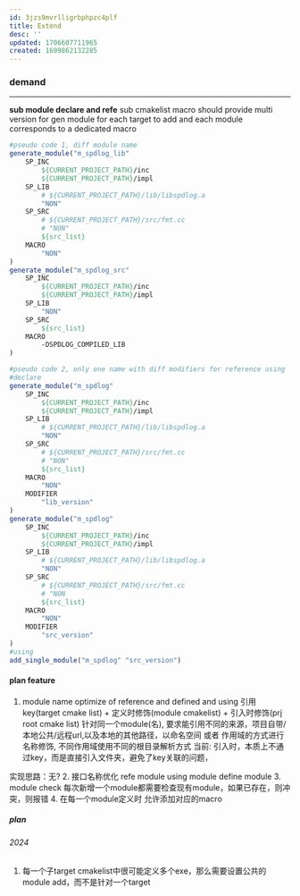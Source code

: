 ```yaml
---
id: 3jzs9mvrlligrbphpzc4plf
title: Extend
desc: ''
updated: 1706607711965
created: 1699862132285
---
```


### demand
****
**sub module declare and refe**
    sub cmakelist macro should provide multi version for gen module for each target to add
    and each module corresponds to a dedicated macro
```cmake
#pseudo code 1, diff module name
generate_module("m_spdlog_lib" 
    SP_INC 
        ${CURRENT_PROJECT_PATH}/inc
        ${CURRENT_PROJECT_PATH}/impl
    SP_LIB 
        # ${CURRENT_PROJECT_PATH}/lib/libspdlog.a
        "NON"
    SP_SRC 
        # ${CURRENT_PROJECT_PATH}/src/fmt.cc
        # "NON"
        ${src_list}
    MACRO
        "NON"
) 
generate_module("m_spdlog_src" 
    SP_INC 
        ${CURRENT_PROJECT_PATH}/inc
        ${CURRENT_PROJECT_PATH}/impl
    SP_LIB 
        "NON"
    SP_SRC 
        ${src_list}
    MACRO
        -DSPDLOG_COMPILED_LIB
) 
```

```cmake
#pseudo code 2, only one name with diff modifiers for reference using
#declare
generate_module("m_spdlog" 
    SP_INC 
        ${CURRENT_PROJECT_PATH}/inc
        ${CURRENT_PROJECT_PATH}/impl
    SP_LIB 
        # ${CURRENT_PROJECT_PATH}/lib/libspdlog.a
        "NON"
    SP_SRC 
        # ${CURRENT_PROJECT_PATH}/src/fmt.cc
        # "NON"
        ${src_list}
    MACRO
        "NON"
    MODIFIER
        "lib_version"
) 
generate_module("m_spdlog" 
    SP_INC 
        ${CURRENT_PROJECT_PATH}/inc
        ${CURRENT_PROJECT_PATH}/impl
    SP_LIB 
        # ${CURRENT_PROJECT_PATH}/lib/libspdlog.a
        "NON"
    SP_SRC 
        # ${CURRENT_PROJECT_PATH}/src/fmt.cc
        # "NON
        ${src_list}
    MACRO
        "NON"
    MODIFIER
        "src_version"
) 
#using
add_single_module("m_spdlog" "src_version")
```

#### plan feature
1. module name optimize of reference and defined and using
引用key(target cmake list) + 定义时修饰(module cmakelist) + 引入时修饰(prj root cmake list)
针对同一个module(名), 要求能引用不同的来源，项目自带/本地公共/远程url,以及本地的其他路径，以命名空间 或者 作用域的方式进行名称修饰, 不同作用域使用不同的根目录解析方式
当前: 引入时，本质上不通过key，而是直接引入文件夹，避免了key关联的问题，

实现思路：无? 
2. 接口名称优化
refe module
using module
define module
3. module check
每次新增一个module都需要检查现有module，如果已存在，则冲突，则报错
4. 在每一个module定义时 允许添加对应的macro


##### plan 
###### 2024
1. 每一个子target cmakelist中很可能定义多个exe，那么需要设置公共的module add，而不是针对一个target